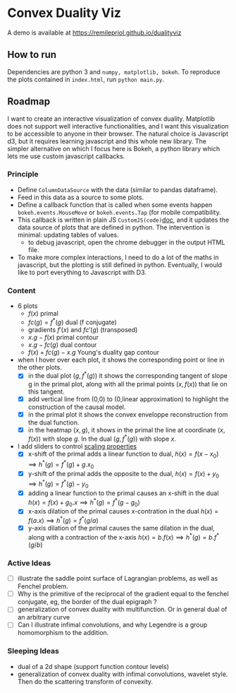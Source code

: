 # Convex Duality Viz

A demo is available at <https://remilepriol.github.io/dualityviz> 

## How to run

Dependencies are python 3 and `numpy, matplotlib, bokeh`. 
To reproduce the plots contained in `index.html`, run
`python main.py`. 


## Roadmap

I want to create an interactive visualization of convex duality. 
Matplotlib does not support well interactive functionalities, and I want this visualization to be accessible to anyone in their browser.
The natural choice is Javascript d3, but it requires learning javascript and this whole new library.
The simpler alternative on which I focus here is Bokeh, a python library which lets me use custom javascript callbacks. 

### Principle

* Define `ColumnDataSource` with the data (similar to pandas dataframe). 
* Feed in this data as a source to some plots.
* Define a callback function that is called when some events happen `bokeh.events.MouseMove` or `bokeh.events.Tap` (for mobile compatibility.
* This callback is written in plain JS `CustomJS(code)`[doc](https://docs.bokeh.org/en/latest/docs/user_guide/interaction/callbacks.html#customjs-for-hover), and it updates the data source of plots that are defined in python. The intervention is minimal: updating tables of values. 
    * to debug javascript, open the chrome debugger in the output HTML file. 
* To make more complex interactions, I need to do a lot of the maths in javascript, but the plotting is still defined in python. Eventually, I would like to port everything to Javascript with D3.


### Content

* 6 plots 
    * $f(x)$ primal
    * $fc(g) = f^*(g)$ dual (f conjugate)
    * gradients $f'(x)$ and $fc'(g)$ (transposed)
    * $x.g-f(x)$ primal contour
    * $x.g - fc(g)$ dual contour
    * $f(x) + fc(g) - x.g$ Young's duality gap contour
* when I hover over each plot, it shows the corresponding point or line in the other plots.
    * [x] in the dual plot $(g,f^*(g))$ it shows the corresponding tangent of slope g in the primal plot, along with all the primal points $(x,f(x))$ that lie on this tangent.
    * [x] add vertical line from (0,0) to (0,linear approximation) to highlight the construction of the causal model.
    * [x] in the primal plot it shows the convex enveloppe reconstruction from the dual function.
    * [x] in the heatmap $(x,g)$,  it shows in the primal the line at coordinate $(x,f(x))$ with slope $g$. In the dual $(g, f^*(g))$ with slope $x$. 
* I add sliders to control [scaling properties](https://en.wikipedia.org/wiki/Convex_conjugate#Scaling_properties)
    * [x] x-shift of the primal adds a linear function to dual, $h(x) = f(x-x_0) \implies h^*(g) = f^*(g) + g.x_0$ 
    * [x] y-shift of the primal adds the opposite to the dual, $h(x) = f(x) + y_0 \implies h^*(g) = f^*(g) - y_0$ 
    * [x] adding a linear function to the primal causes an x-shift in the dual $h(x) = f(x)+g_0.x \implies h^*(g) = f^*(g - g_0)$
    * [x] x-axis dilation of the primal causes x-contration in the dual $h(x) = f(a.x) \implies h^*(g) = f^*(g/a)$
    * [x] y-axis dilation of the primal causes the same dilation in the dual, along with a contraction of the x-axis $h(x) = b.f(x) \implies h^*(g) = b.f^*(g/b)$

### Active  Ideas
* [ ] illustrate the saddle point surface of Lagrangian problems, as well as Fenchel problem.
* [ ] Why is the primitive of the reciprocal of the gradient equal to the fenchel conjugate, eg, the border of the dual epigraph ?
* [ ] generalization of convex duality with multifunction. Or in general dual of an arbitrary curve
* [ ] Can I illustrate infimal convolutions, and why Legendre is a group homomorphism to the addition. 

### Sleeping Ideas
* dual of a 2d shape (support function contour levels)
* generalization of convex duality with infimal convolutions, wavelet style. Then do the scattering transform of convexity.
